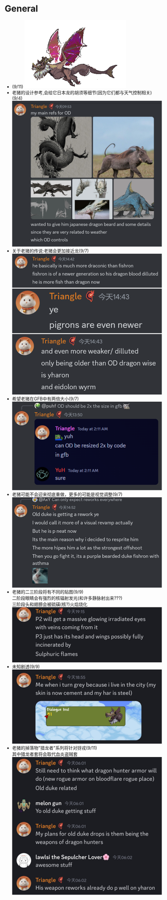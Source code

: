 # General

- (9/11)
  ![alt text](image_oldDuke.png)
- 老猪的设计参考,会给它日本龙的胡须等细节(因为它们都与天气控制相关)(9/4)
  ![alt text](text_oldDukeDesign.png)
- 关于老猪的传说:老猪会更加接近龙(9/7)
  ![alt text](text_oldDukeLore.png)
  ![alt text](text_oldDukeLore2.png)
  ![alt text](text_oldDukeLore3.png)
- 希望老猪在GFB中有两倍大小(9/7)
  ![alt text](text_oldDukeGFB.png)
- 老猪可能不会迎来彻底重做，更多的可能是视觉调整(9/7)
  ![alt text](text_oldDuke.png)
- 老猪的二三阶段将有不同的贴图(9/9)  
  二阶段眼睛会有强烈的核辐射发光(和许多静脉射出来???)  
  三阶段头和翅膀会被硫磺(核?)火焰烧化  
  ![alt text](text_oldDukeP2P3.jpg)
- 未知剧透(9/9)
  ![alt text](text_dialoguePanel.jpg)
- 老猪的掉落物"猎龙者"系列将针对犽戎(9/11)  
  其中猎龙者套将会取代血炎盗贼套
  ![alt text](text_dragonHunter.jpg)